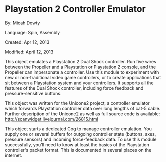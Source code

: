 # Playstation 2 Controller Emulator

By: Micah Dowty

Language: Spin, Assembly

Created: Apr 12, 2013

Modified: April 12, 2013

This object emulates a Playstation 2 Dual Shock controller. Run five wires between the Propeller and a Playstation or Playstation 2 console, and the Propeller can impersonate a controller. Use this module to experiment with new or non-traditional video game controllers, or to create applications that sit between a Playstation system and your controllers. It supports all the features of the Dual Shock controller, including force feedback and pressure-sensitive buttons.

This object was written for the Unicone2 project, a controller emulator which forwards Playstation controller data over long lengths of cat-5 cable. Further description of the Unicone2 as well as full source code is available:  
http://scanwidget.livejournal.com/26815.html

This object starts a dedicated Cog to manage controller emulation. You supply one or several buffers for outgoing controller state (buttons, axes, pressure sensors) and incoming force-feedback data. To use this module successfully, you'll need to know at least the basics of the Playstation controller's packet format. This is documented in several places on the internet.
